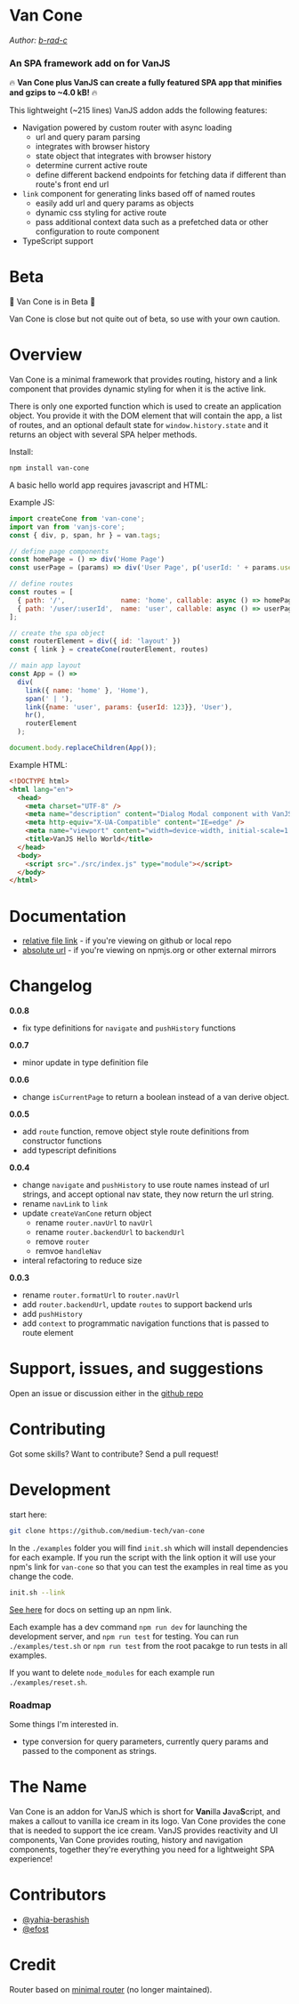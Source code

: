 # Van Cone

_Author: [b-rad-c](https://github.com/b-rad-c)_

### An SPA framework add on for VanJS

🔥 **Van Cone plus VanJS can create a fully featured SPA app that minifies and gzips to ~4.0 kB!** 🔥

This lightweight (~215 lines) VanJS addon adds the following features:
- Navigation powered by custom router with async loading
    - url and query param parsing
    - integrates with browser history
    - state object that integrates with browser history
    - determine current active route
    - define different backend endpoints for fetching data if different than route's front end url
- `link` component for generating links based off of named routes
    - easily add url and query params as objects
    - dynamic css styling for active route
    - pass additional context data such as a prefetched data or other configuration to route component
- TypeScript support

# Beta

🚨 Van Cone is in Beta 🚨

Van Cone is close but not quite out of beta, so use with your own caution.

# Overview

Van Cone is a minimal framework that provides routing, history and a link component that provides dynamic styling for when it is the active link.

There is only one exported function which is used to create an application object. You provide it with the DOM element that will contain the app, a list of routes, and an optional default state for `window.history.state` and it returns an object with several SPA helper methods.

Install:
```bash
npm install van-cone
```
A basic hello world app requires javascript and HTML:

Example JS:
```javascript
import createCone from 'van-cone';
import van from 'vanjs-core';
const { div, p, span, hr } = van.tags;

// define page components
const homePage = () => div('Home Page')
const userPage = (params) => div('User Page', p('userId: ' + params.userId))

// define routes
const routes = [
  { path: '/',              name: 'home', callable: async () => homePage },
  { path: '/user/:userId',  name: 'user', callable: async () => userPage }
];

// create the spa object
const routerElement = div({ id: 'layout' })
const { link } = createCone(routerElement, routes)

// main app layout
const App = () =>
  div(
    link({ name: 'home' }, 'Home'),
    span(' | '),
    link({name: 'user', params: {userId: 123}}, 'User'),
    hr(),
    routerElement
  );

document.body.replaceChildren(App());
```

Example HTML:
```html
<!DOCTYPE html>
<html lang="en">
  <head>
    <meta charset="UTF-8" />
    <meta name="description" content="Dialog Modal component with VanJS" />
    <meta http-equiv="X-UA-Compatible" content="IE=edge" />
    <meta name="viewport" content="width=device-width, initial-scale=1.0" />
    <title>VanJS Hello World</title>
  </head>
  <body>
    <script src="./src/index.js" type="module"></script>
  </body>
</html>

```

# Documentation

- [relative file link](./docs/api-reference.md) - if you're viewing on github or local repo
- [absolute url](https://github.com/vanjs-org/van/blob/main/addons/van_cone/docs/API_REFERENCE.md) - if you're viewing on npmjs.org or other external mirrors

# Changelog

**0.0.8**
- fix type definitions for `navigate` and `pushHistory` functions

**0.0.7**
- minor update in type definition file

**0.0.6**
- change `isCurrentPage` to return a boolean instead of a van derive object.

**0.0.5**
- add `route` function, remove object style route definitions from constructor functions
- add typescript definitions

**0.0.4**
- change `navigate` and `pushHistory` to use route names instead of url strings, and accept optional nav state, they now return the url string.
- rename `navLink` to `link`
- update `createVanCone` return object
  - rename `router.navUrl` to `navUrl`
  - rename `router.backendUrl` to `backendUrl`
  - remove `router`
  - remvoe `handleNav`
- interal refactoring to reduce size

**0.0.3**
- rename `router.formatUrl` to `router.navUrl`
- add `router.backendUrl`, update `routes` to support backend urls
- add `pushHistory`
- add `context` to programmatic navigation functions that is passed to route element


# Support, issues, and suggestions
Open an issue or discussion either in the [github repo](https://github.com/medium-tech/van-cone)

# Contributing
Got some skills? Want to contribute? Send a pull request!

# Development
start here: 

```bash
git clone https://github.com/medium-tech/van-cone
```

In the `./examples` folder you will find `init.sh` which will install dependencies for each example. If you run the script with the link option it will use your npm's link for `van-cone` so that you can test the examples in real time as you change the code. 

```bash
init.sh --link
```

[See here](https://docs.npmjs.com/cli/v9/commands/npm-link) for docs on setting up an npm link.

Each example has a dev command `npm run dev` for launching the development server, and `npm run test` for testing. You can run `./examples/test.sh` or `npm run test` from the root pacakge to run tests in all examples.

If you want to delete `node_modules` for each example run `./examples/reset.sh`.


### Roadmap
Some things I'm interested in.
* type conversion for query parameters, currently query params and passed to the component as strings.

# The Name
Van Cone is an addon for VanJS which is short for **Van**illa **J**ava**S**cript, and makes a callout to vanilla ice cream in its logo. Van Cone provides the cone that is needed to support the ice cream. VanJS provides reactivity and UI components, Van Cone provides routing, history and navigation components, together they're everything you need for a lightweight SPA experience!

# Contributors
- [@yahia-berashish](https://github.com/yahia-berashish)
- [@efost](https://github.com/efost)

# Credit
Router based on [minimal router](https://github.com/jmhdez/minimal-router) (no longer maintained).
